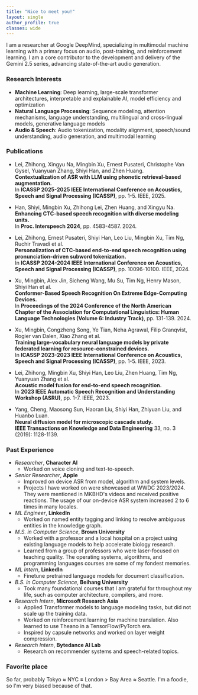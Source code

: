 ```yaml
---
title: "Nice to meet you!"
layout: single
author_profile: true
classes: wide
---
```



I am a researcher at Google DeepMind, specializing in multimodal machine learning with a primary focus on audio, post-training, and reinforcement learning. I am a core contributor to the development and delivery of the Gemini 2.5 series, advancing state-of-the-art audio generation.

### Research Interests

- **Machine Learning**: Deep learning, large-scale transformer architectures, interpretable and explainable AI, model efficiency and optimization
- **Natural Language Processing**: Sequence modeling, attention mechanisms, language understanding, multilingual and cross-lingual models, generative language models
- **Audio & Speech**: Audio tokenization, modality alignment, speech/sound understanding, audio generation, and multimodal learning

### Publications

- Lei, Zhihong, Xingyu Na, Mingbin Xu, Ernest Pusateri, Christophe Van Gysel, Yuanyuan Zhang, Shiyi Han, and Zhen Huang.  
  **Contextualization of ASR with LLM using phonetic retrieval-based augmentation.**  
  In **ICASSP 2025-2025 IEEE International Conference on Acoustics, Speech and Signal Processing (ICASSP)**, pp. 1-5. IEEE, 2025.

- Han, Shiyi, Mingbin Xu, Zhihong Lei, Zhen Huang, and Xingyu Na.  
  **Enhancing CTC-based speech recognition with diverse modeling units.**  
  In **Proc. Interspeech 2024**, pp. 4583-4587. 2024.

- Lei, Zhihong, Ernest Pusateri, Shiyi Han, Leo Liu, Mingbin Xu, Tim Ng, Ruchir Travadi et al.  
  **Personalization of CTC-based end-to-end speech recognition using pronunciation-driven subword tokenization.**  
  In **ICASSP 2024-2024 IEEE International Conference on Acoustics, Speech and Signal Processing (ICASSP)**, pp. 10096-10100. IEEE, 2024.

- Xu, Mingbin, Alex Jin, Sicheng Wang, Mu Su, Tim Ng, Henry Mason, Shiyi Han et al.  
  **Conformer-Based Speech Recognition On Extreme Edge-Computing Devices.**  
  In **Proceedings of the 2024 Conference of the North American Chapter of the Association for Computational Linguistics: Human Language Technologies (Volume 6: Industry Track)**, pp. 131-139. 2024.

- Xu, Mingbin, Congzheng Song, Ye Tian, Neha Agrawal, Filip Granqvist, Rogier van Dalen, Xiao Zhang et al.  
  **Training large-vocabulary neural language models by private federated learning for resource-constrained devices.**  
  In **ICASSP 2023-2023 IEEE International Conference on Acoustics, Speech and Signal Processing (ICASSP)**, pp. 1-5. IEEE, 2023.

- Lei, Zhihong, Mingbin Xu, Shiyi Han, Leo Liu, Zhen Huang, Tim Ng, Yuanyuan Zhang et al.  
  **Acoustic model fusion for end-to-end speech recognition.**  
  In **2023 IEEE Automatic Speech Recognition and Understanding Workshop (ASRU)**, pp. 1-7. IEEE, 2023.
  
- Yang, Cheng, Maosong Sun, Haoran Liu, Shiyi Han, Zhiyuan Liu, and Huanbo Luan.  
  **Neural diffusion model for microscopic cascade study.**  
  **IEEE Transactions on Knowledge and Data Engineering** 33, no. 3 (2019): 1128-1139.

### Past Experience
- *Researcher*, **Character AI**
  - Worked on voice cloning and text-to-speech.
- *Senior Researcher*, **Apple**
  - Improved on device ASR from model, algorithm and system levels.
  - Projects I have worked on were showcased at WWDC 2023/2024. They were mentioned in MKBHD's videos and received positive reactions. The usage of our on-device ASR system increased 2 to 6 times in many locales.
- *ML Engineer*, **LinkedIn**
  - Worked on named entity tagging and linking to resolve ambiguous entities in the knowledge graph.
- *M.S. in Computer Science*, **Brown University**
  - Worked with a professor and a local hospital on a project using existing language models to help accelerate biology research.
  - Learned from a group of professors who were laser-focused on teaching quality. The operating systems, algorithms, and programming languages courses are some of my fondest memories.
- *ML Intern*, **LinkedIn**
  - Finetune pretrained language models for document classification.
- *B.S. in Computer Science*, **Beihang University** 
  - Took many foundational courses that I am grateful for throughout my life, such as computer architecture, compilers, and more.
- *Research Intern*, **Microsoft Research Asia**
  - Applied Transformer models to language modeling tasks, but did not scale up the training data.
  - Worked on reinforcement learning for machine translation. Also learned to use Theano in a TensorFlow/PyTorch era.
  - Inspired by capsule networks and worked on layer weight compression.
- *Research Intern*, **Bytedance AI Lab**
  - Research on recommender systems and speech-related topics.

<!-- 
#### Current Work
- **Transformer Architecture Analysis**: Investigating the interpretability of attention mechanisms in biological sequence modeling
- **Protein Structure Prediction**: Developing novel deep learning approaches for protein folding prediction

#### Past Projects
- **Bioinformatics Tool Development**: Created tools for biological sequence analysis and visualization -->
<!-- 
### Skills

**Programming Languages**: Python, R, C++, JavaScript  
**Machine Learning**: Jax, PyTorch, TensorFlow, scikit-learn  
**Web Development**: HTML, CSS, JavaScript, Jekyll   -->


### Favorite place

So far, probably Tokyo ≈ NYC ≥ London > Bay Area ≈ Seattle. I'm a foodie, so I'm very biased because of that.
